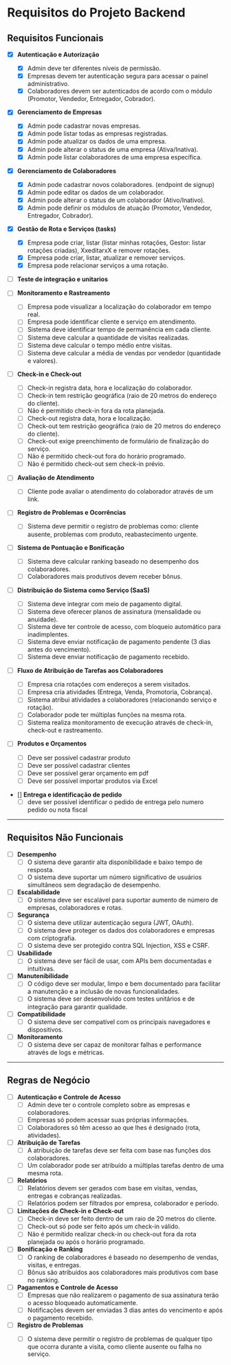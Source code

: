 # Requisitos do Projeto Backend

## Requisitos Funcionais

- [x] **Autenticação e Autorização**
  - [x] Admin deve ter diferentes níveis de permissão.
  - [x] Empresas devem ter autenticação segura para acessar o painel administrativo.
  - [x] Colaboradores devem ser autenticados de acordo com o módulo (Promotor, Vendedor, Entregador, Cobrador).
  
- [X] **Gerenciamento de Empresas**
  - [x] Admin pode cadastrar novas empresas.
  - [x] Admin pode listar todas as empresas registradas.
  - [x] Admin pode atualizar os dados de uma empresa.
  - [X] Admin pode alterar o status de uma empresa (Ativa/Inativa).
  - [x] Admin pode listar colaboradores de uma empresa específica.

- [X] **Gerenciamento de Colaboradores**
  - [X] Admin pode cadastrar novos colaboradores. (endpoint de signup)
  - [X] Admin pode editar os dados de um colaborador.
  - [x] Admin pode alterar o status de um colaborador (Ativo/Inativo).
  - [x] Admin pode definir os módulos de atuação (Promotor, Vendedor, Entregador, Cobrador).
  
- [X] **Gestão de Rota e Serviços (tasks)**
  - [X] Empresa pode criar, listar (listar minhas rotações, Gestor: listar rotações criadas), XxeditarxX e remover rotações.
  - [X] Empresa pode criar, listar, atualizar e remover serviços.
  - [X] Empresa pode relacionar serviços a uma rotação.
  <!-- serviço e rotação ja estara relacionadas ao usuario uma vez criada -->
  <!-- - [ ] Empresa pode atribuir atividades a colaboradores (serviços e rotações). -->

- [ ] **Teste de integração e unitarios**
  
- [ ] **Monitoramento e Rastreamento**
  - [ ] Empresa pode visualizar a localização do colaborador em tempo real.
  - [ ] Empresa pode identificar cliente e serviço em atendimento.
  - [ ] Sistema deve identificar tempo de permanência em cada cliente.
  - [ ] Sistema deve calcular a quantidade de visitas realizadas.
  - [ ] Sistema deve calcular o tempo médio entre visitas.
  - [ ] Sistema deve calcular a média de vendas por vendedor (quantidade e valores).

- [ ] **Check-in e Check-out**
  - [ ] Check-in registra data, hora e localização do colaborador.
  - [ ] Check-in tem restrição geográfica (raio de 20 metros do endereço do cliente).
  - [ ] Não é permitido check-in fora da rota planejada.
  - [ ] Check-out registra data, hora e localização.
  - [ ] Check-out tem restrição geográfica (raio de 20 metros do endereço do cliente).
  - [ ] Check-out exige preenchimento de formulário de finalização do serviço.
  - [ ] Não é permitido check-out fora do horário programado.
  - [ ] Não é permitido check-out sem check-in prévio.

- [ ] **Avaliação de Atendimento**
  - [ ] Cliente pode avaliar o atendimento do colaborador através de um link.

- [ ] **Registro de Problemas e Ocorrências**
  - [ ] Sistema deve permitir o registro de problemas como: cliente ausente, problemas com produto, reabastecimento urgente.

- [ ] **Sistema de Pontuação e Bonificação**
  - [ ] Sistema deve calcular ranking baseado no desempenho dos colaboradores.
  - [ ] Colaboradores mais produtivos devem receber bônus.

- [ ] **Distribuição do Sistema como Serviço (SaaS)**
  - [ ] Sistema deve integrar com meio de pagamento digital.
  - [ ] Sistema deve oferecer planos de assinatura (mensalidade ou anuidade).
  - [ ] Sistema deve ter controle de acesso, com bloqueio automático para inadimplentes.
  - [ ] Sistema deve enviar notificação de pagamento pendente (3 dias antes do vencimento).
  - [ ] Sistema deve enviar notificação de pagamento recebido.

- [ ] **Fluxo de Atribuição de Tarefas aos Colaboradores**
  - [ ] Empresa cria rotações com endereços a serem visitados.
  - [ ] Empresa cria atividades (Entrega, Venda, Promotoria, Cobrança).
  - [ ] Sistema atribui atividades a colaboradores (relacionando serviço e rotação).
  - [ ] Colaborador pode ter múltiplas funções na mesma rota.
  - [ ] Sistema realiza monitoramento de execução através de check-in, check-out e rastreamento.

- [ ] **Produtos e Orçamentos**
  - [ ] Deve ser possível cadastrar produto
  - [ ] Deve ser possível cadastrar  clientes
  - [ ] Deve ser possível gerar orçamento em pdf
  - [ ] Deve ser possível importar produtos via Excel

- [] **Entrega e identificação de pedido**
  - [ ] deve ser possível identificar o pedido de entrega pelo numero pedido ou nota fiscal
---

## Requisitos Não Funcionais

- [ ] **Desempenho**
  - [ ] O sistema deve garantir alta disponibilidade e baixo tempo de resposta.
  - [ ] O sistema deve suportar um número significativo de usuários simultâneos sem degradação de desempenho.

- [ ] **Escalabilidade**
  - [ ] O sistema deve ser escalável para suportar aumento de número de empresas, colaboradores e rotas.

- [ ] **Segurança**
  - [ ] O sistema deve utilizar autenticação segura (JWT, OAuth).
  - [ ] O sistema deve proteger os dados dos colaboradores e empresas com criptografia.
  - [ ] O sistema deve ser protegido contra SQL Injection, XSS e CSRF.
  
- [ ] **Usabilidade**
  - [ ] O sistema deve ser fácil de usar, com APIs bem documentadas e intuitivas.
  
- [ ] **Manutenibilidade**
  - [ ] O código deve ser modular, limpo e bem documentado para facilitar a manutenção e a inclusão de novas funcionalidades.
  - [ ] O sistema deve ser desenvolvido com testes unitários e de integração para garantir qualidade.

- [ ] **Compatibilidade**
  - [ ] O sistema deve ser compatível com os principais navegadores e dispositivos.

- [ ] **Monitoramento**
  - [ ] O sistema deve ser capaz de monitorar falhas e performance através de logs e métricas.

---

## Regras de Negócio

- [ ] **Autenticação e Controle de Acesso**
  - [ ] Admin deve ter o controle completo sobre as empresas e colaboradores.
  - [ ] Empresas só podem acessar suas próprias informações.
  - [ ] Colaboradores só têm acesso ao que lhes é designado (rota, atividades).

- [ ] **Atribuição de Tarefas**
  - [ ] A atribuição de tarefas deve ser feita com base nas funções dos colaboradores.
  - [ ] Um colaborador pode ser atribuído a múltiplas tarefas dentro de uma mesma rota.

- [ ] **Relatórios**
  - [ ] Relatórios devem ser gerados com base em visitas, vendas, entregas e cobranças realizadas.
  - [ ] Relatórios podem ser filtrados por empresa, colaborador e período.

- [ ] **Limitações de Check-in e Check-out**
  - [ ] Check-in deve ser feito dentro de um raio de 20 metros do cliente.
  - [ ] Check-out só pode ser feito após um check-in válido.
  - [ ] Não é permitido realizar check-in ou check-out fora da rota planejada ou após o horário programado.

- [ ] **Bonificação e Ranking**
  - [ ] O ranking de colaboradores é baseado no desempenho de vendas, visitas, e entregas.
  - [ ] Bônus são atribuídos aos colaboradores mais produtivos com base no ranking.

- [ ] **Pagamentos e Controle de Acesso**
  - [ ] Empresas que não realizarem o pagamento de sua assinatura terão o acesso bloqueado automaticamente.
  - [ ] Notificações devem ser enviadas 3 dias antes do vencimento e após o pagamento recebido.

- [ ] **Registro de Problemas**
  - [ ] O sistema deve permitir o registro de problemas de qualquer tipo que ocorra durante a visita, como cliente ausente ou falha no serviço.

